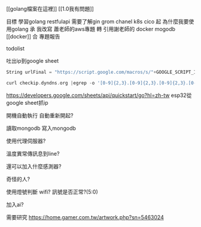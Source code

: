 
[[golang檔案在這裡]]
[[1.0我有問題]]

目標 學習golang
	restfulapi
	需要了解gin grom
	chanel
	k8s
	cico
起 
	為什麼我要使用golang
承 
	我改寫 蕭老師的aws專題
轉 
	引用謝老師的 docker mogodb
	[[docker]]
合 
	專題報告

todolist

吐出ip到google sheet
``` go
String urlFinal = "https://script.google.com/macros/s/"+GOOGLE_SCRIPT_ID+"/exec?"+"date=" + asString + "&sensor=" + String(count);

curl checkip.dyndns.org |egrep -o '[0-9]{2,3}.[0-9]{2,3}.[0-9]{2,3}.[0-9]{2,3}'
```

https://developers.google.com/sheets/api/quickstart/go?hl=zh-tw
esp32從google sheet抓ip

開機自動執行
自動重新開起?

讀取mongodb
寫入mongodb

使用代理伺服器?

溫度異常傳訊息到line?

還可以加入什麼感測器?

奇怪的人?

使用燈號判斷 wifi?
訊號是否正常?(5:0)

加入ai?

需要研究
https://home.gamer.com.tw/artwork.php?sn=5463024